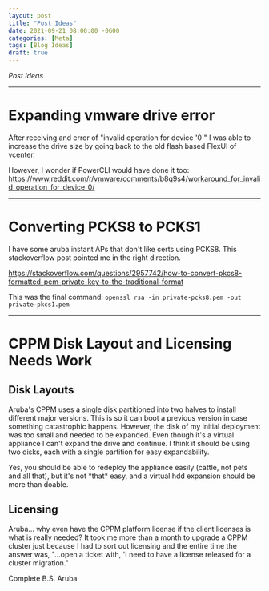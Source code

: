 ```yaml
---
layout: post
title: "Post Ideas"
date: 2021-09-21 08:00:00 -0600
categories: [Meta]
tags: [Blog Ideas]
draft: true
---
```


*Post Ideas*

---

# Expanding vmware drive error

After receiving and error of "invalid operation for device '0'" I was able to increase the drive size by going back to the old flash based FlexUI of vcenter.

However, I wonder if PowerCLI would have done it too: https://www.reddit.com/r/vmware/comments/b8q9s4/workaround_for_invalid_operation_for_device_0/

---

# Converting PCKS8 to PCKS1

I have some aruba instant APs that don't like certs using PCKS8. This stackoverflow post pointed me in the right direction.

<https://stackoverflow.com/questions/2957742/how-to-convert-pkcs8-formatted-pem-private-key-to-the-traditional-format>

This was the final command: `openssl rsa -in private-pcks8.pem -out private-pkcs1.pem`

---

# CPPM Disk Layout and Licensing Needs Work

## Disk Layouts

Aruba's CPPM uses a single disk partitioned into two halves to install different major versions. This is so it can boot a previous version in case something catastrophic happens. However, the disk of my initial deployment was too small and needed to be expanded. Even though it's a virtual appliance I can't expand the drive and continue. I think it should be using two disks, each with a single partition for easy expandability.

Yes, you should be able to redeploy the appliance easily (cattle, not pets and all that), but it's not \*that\* easy, and a virtual hdd expansion should be more than doable.

## Licensing

Aruba... why even have the CPPM platform license if the client licenses is what is really needed? It took me more than a month to upgrade a CPPM cluster just because  I had to sort out licensing and the entire time the answer was, "...open a ticket with, 'I need to have a license released for a cluster migration." 

Complete B.S. Aruba
